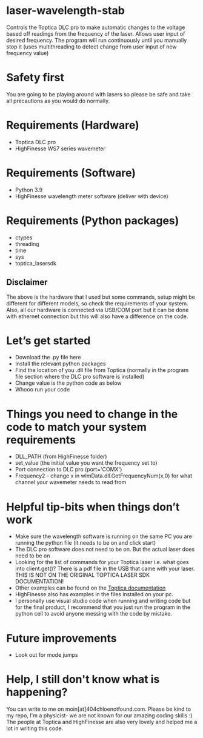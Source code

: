 # laser-wavelength-stab
Controls the Toptica DLC pro to make automatic changes to the voltage based off readings from the frequency of the laser. Allows user input of desired frequency. The program will run continuously until you manually stop it (uses multithreading to detect change from user input of new frequency value)

# Safety first
You are going to be playing around with lasers so please be safe and take all precautions as you would do normally.

# Requirements (Hardware)
* Toptica DLC pro
* HighFinesse WS7 series wavemeter

# Requirements (Software)
* Python 3.9
* HighFinesse wavelength meter software (deliver with device)

# Requirements (Python packages)
* ctypes
* threading
* time
* sys
* toptica_lasersdk

## Disclaimer
The above is the hardware that I used but some commands, setup might be different for different models, so check the requirements of your system. Also, all our hardware is connected via USB/COM port but it can be done with ethernet connection but this will also have a difference on the code.

# Let’s get started

- Download the .py file here
- Install the relevant python packages
- Find the location of you .dll file from Toptica (normally in the program file section where the DLC pro software is installed)
- Change value is the python code as below
- Whooo run your code

# Things you need to change in the code to match your system requirements
* DLL_PATH (from HighFinesse folder)
* set_value (the initial value you want the frequency set to) 
* Port connection to DLC pro (port='COMX')
* Frequency2 - change x in wlmData.dll.GetFrequencyNum(x,0) for what channel your wavemeter needs to read from

# Helpful tip-bits when things don’t work
* Make sure the wavelength software is running on the same PC you are running the python file (it needs to be on and click start)
* The DLC pro software does not need to be on. But the actual laser does need to be on
* Looking for the list of commands for your Toptica laser i.e. what goes into client.get()? There is a pdf file in the USB that came with your laser. THIS IS NOT ON THE ORIGINAL TOPTICA LASER SDK DOCUMENTATION!
* Other examples can be found on the [Toptica documentation](https://toptica.github.io/python-lasersdk/index.html#toptica-python-laser-sdk-documentation)
* HighFinesse also has examples in the files installed on your pc.
* I personally use visual studio code when running and writing code but for the final product, I recommend that you just run the program in the python cell to avoid anyone messing with the code by mistake.

# Future improvements
* Look out for mode jumps


# Help, I still don't know what is happening?
You can write to me on moin[at]404chloenotfound.com. Please be kind to my repo, I'm a physicist- we are not known for our amazing coding skills :) The people at Toptica and HighFinesse are also very lovely and helped me a lot in writing this code.

